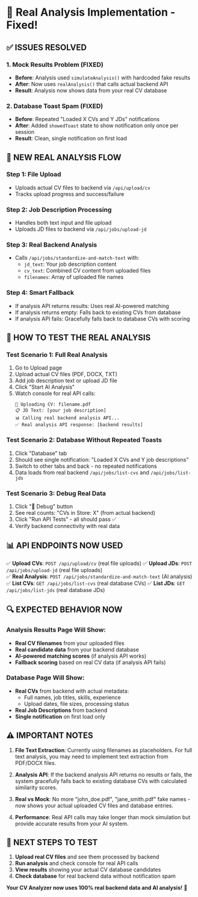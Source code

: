 # 🔄 Real Analysis Implementation - Fixed!

## ✅ **ISSUES RESOLVED**

### **1. Mock Results Problem (FIXED)**
- **Before**: Analysis used `simulateAnalysis()` with hardcoded fake results
- **After**: Now uses `realAnalysis()` that calls actual backend API
- **Result**: Analysis now shows data from your real CV database

### **2. Database Toast Spam (FIXED)**
- **Before**: Repeated "Loaded X CVs and Y JDs" notifications
- **After**: Added `showedToast` state to show notification only once per session
- **Result**: Clean, single notification on first load

## 🚀 **NEW REAL ANALYSIS FLOW**

### **Step 1: File Upload**
- Uploads actual CV files to backend via `/api/upload/cv`
- Tracks upload progress and success/failure

### **Step 2: Job Description Processing**
- Handles both text input and file upload
- Uploads JD files to backend via `/api/jobs/upload-jd`

### **Step 3: Real Backend Analysis**
- Calls `/api/jobs/standardize-and-match-text` with:
  - `jd_text`: Your job description content
  - `cv_text`: Combined CV content from uploaded files
  - `filenames`: Array of uploaded file names

### **Step 4: Smart Fallback**
- If analysis API returns results: Uses real AI-powered matching
- If analysis returns empty: Falls back to existing CVs from database
- If analysis API fails: Gracefully falls back to database CVs with scoring

## 🧪 **HOW TO TEST THE REAL ANALYSIS**

### **Test Scenario 1: Full Real Analysis**
1. Go to Upload page
2. Upload actual CV files (PDF, DOCX, TXT)
3. Add job description text or upload JD file
4. Click "Start AI Analysis"
5. Watch console for real API calls:
   ```
   📄 Uploading CV: filename.pdf
   📋 JD Text: [your job description]
   📊 Calling real backend analysis API...
   ✅ Real analysis API response: [backend results]
   ```

### **Test Scenario 2: Database Without Repeated Toasts**
1. Click "Database" tab
2. Should see single notification: "Loaded X CVs and Y job descriptions"
3. Switch to other tabs and back - no repeated notifications
4. Data loads from real backend `/api/jobs/list-cvs` and `/api/jobs/list-jds`

### **Test Scenario 3: Debug Real Data**
1. Click "🧪 Debug" button
2. See real counts: "CVs in Store: X" (from actual backend)
3. Click "Run API Tests" - all should pass ✅
4. Verify backend connectivity with real data

## 📊 **API ENDPOINTS NOW USED**

✅ **Upload CVs**: `POST /api/upload/cv` (real file uploads)
✅ **Upload JDs**: `POST /api/jobs/upload-jd` (real file uploads)  
✅ **Real Analysis**: `POST /api/jobs/standardize-and-match-text` (AI analysis)
✅ **List CVs**: `GET /api/jobs/list-cvs` (real database CVs)
✅ **List JDs**: `GET /api/jobs/list-jds` (real database JDs)

## 🔍 **EXPECTED BEHAVIOR NOW**

### **Analysis Results Page Will Show:**
- **Real CV filenames** from your uploaded files
- **Real candidate data** from your backend database
- **AI-powered matching scores** (if analysis API works)
- **Fallback scoring** based on real CV data (if analysis API fails)

### **Database Page Will Show:**
- **Real CVs** from backend with actual metadata:
  - Full names, job titles, skills, experience
  - Upload dates, file sizes, processing status
- **Real Job Descriptions** from backend
- **Single notification** on first load only

## ⚠️ **IMPORTANT NOTES**

1. **File Text Extraction**: Currently using filenames as placeholders. For full text analysis, you may need to implement text extraction from PDF/DOCX files.

2. **Analysis API**: If the backend analysis API returns no results or fails, the system gracefully falls back to existing database CVs with calculated similarity scores.

3. **Real vs Mock**: No more "john_doe.pdf", "jane_smith.pdf" fake names - now shows your actual uploaded CV files and database entries.

4. **Performance**: Real API calls may take longer than mock simulation but provide accurate results from your AI system.

## 🎯 **NEXT STEPS TO TEST**

1. **Upload real CV files** and see them processed by backend
2. **Run analysis** and check console for real API calls  
3. **View results** showing your actual CV database candidates
4. **Check database** for real backend data without notification spam

**Your CV Analyzer now uses 100% real backend data and AI analysis!** 🚀